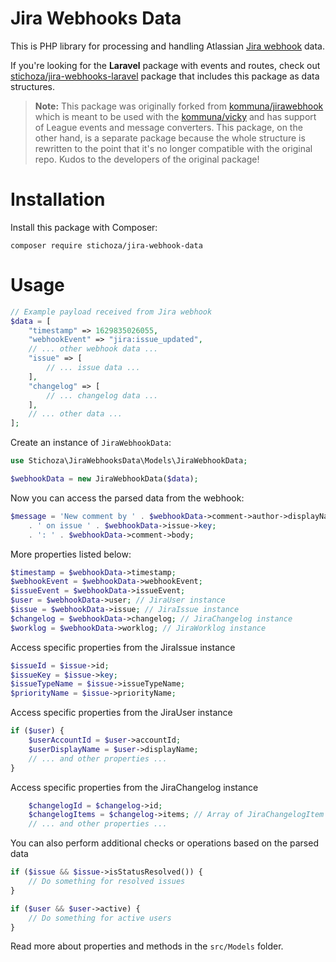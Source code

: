 Jira Webhooks Data
==================

This is PHP library for processing and handling Atlassian [Jira webhook](https://developer.atlassian.com/jiradev/jira-apis/webhooks) data.

If you're looking for the **Laravel** package with events and routes, check out [stichoza/jira-webhooks-laravel](https://github.com/Stichoza/jira-webhooks-laravel) package that includes this package as data structures.

> **Note:** This package was originally forked from [kommuna/jirawebhook](https://github.com/kommuna/jirawebhook) which is meant to be used with the [kommuna/vicky](https://github.com/kommuna/vicky) and has support of League events and message converters. This package, on the other hand, is a separate package because the whole structure is rewritten to the point that it's no longer compatible with the original repo. Kudos to the developers of the original package!

# Installation

Install this package with Composer:

```
composer require stichoza/jira-webhook-data
```

# Usage  

```php
// Example payload received from Jira webhook
$data = [
    "timestamp" => 1629835026055,
    "webhookEvent" => "jira:issue_updated",
    // ... other webhook data ...
    "issue" => [
        // ... issue data ...
    ],
    "changelog" => [
        // ... changelog data ...
    ],
    // ... other data ...
];
```

Create an instance of `JiraWebhookData`:
```php
use Stichoza\JiraWebhooksData\Models\JiraWebhookData;

$webhookData = new JiraWebhookData($data);
```

Now you can access the parsed data from the webhook:

```php
$message = 'New comment by ' . $webhookData->comment->author->displayName
    . ' on issue ' . $webhookData->issue->key;
    . ': ' . $webhookData->comment->body;
```

More properties listed below:

```php
$timestamp = $webhookData->timestamp;
$webhookEvent = $webhookData->webhookEvent;
$issueEvent = $webhookData->issueEvent;
$user = $webhookData->user; // JiraUser instance
$issue = $webhookData->issue; // JiraIssue instance
$changelog = $webhookData->changelog; // JiraChangelog instance
$worklog = $webhookData->worklog; // JiraWorklog instance
```

Access specific properties from the JiraIssue instance

```php
$issueId = $issue->id;
$issueKey = $issue->key;
$issueTypeName = $issue->issueTypeName;
$priorityName = $issue->priorityName;
```

Access specific properties from the JiraUser instance

```php
if ($user) {
    $userAccountId = $user->accountId;
    $userDisplayName = $user->displayName;
    // ... and other properties ...
}
```

Access specific properties from the JiraChangelog instance

```php
    $changelogId = $changelog->id;
    $changelogItems = $changelog->items; // Array of JiraChangelogItem instances
    // ... and other properties ...
```

You can also perform additional checks or operations based on the parsed data

```php
if ($issue && $issue->isStatusResolved()) {
    // Do something for resolved issues
}

if ($user && $user->active) {
    // Do something for active users
}
```

Read more about properties and methods in the `src/Models` folder.
